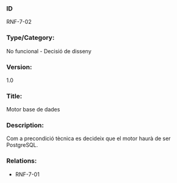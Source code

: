 ### ID
RNF-7-02
### Type/Category:
No funcional - Decisió de disseny
### Version:
1.0
### Title:
Motor base de dades
### Description:
Com a precondició tècnica es decideix que el motor haurà de ser PostgreSQL. 
### Relations:
* RNF-7-01
